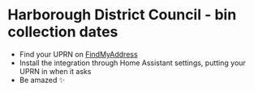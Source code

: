 # Harborough District Council - bin collection dates

- Find your UPRN on [FindMyAddress](https://www.findmyaddress.co.uk)
- Install the integration through Home Assistant settings, putting your UPRN in when it asks
- Be amazed ✨
